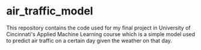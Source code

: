 # air_traffic_model

This repository contains the code used for my final project in University of Cincinnati's Applied Machine Learning course which is a simple model used to predict air traffic on a certain day given the weather on that day.
